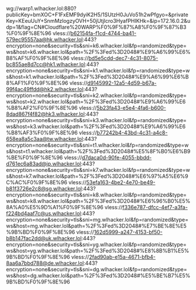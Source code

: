 wg://warp1.wlhacker.lol:880?publicKey=bmXOC+F1FxEMF9dyiK2H5/1SUtzH0JuVo51h2wPfgyo=&privateKey=KEeuUuY+SnmMzlogzyOVH+50jUtjlcro3HyafPHIKHk=&ip=172.16.0.2&udp=1&flag=CN#Cloudflare%20WARP%F0%9F%87%A8%F0%9F%87%B3%F0%9F%8E%96
vless://b62154fa-f1cd-4744-ba41-579ec95557aa@hk.wlhacker.lol:443?encryption=none&security=tls&sni=k6.wlhacker.lol&fp=randomized&type=ws&host=k6.wlhacker.lol&path=%2F%3Fed%3D2048#%E9%A6%99%E6%B8%AF%F0%9F%8E%96
vless://bd5e5cdd-dec7-4c31-8075-bc855ae8d7cc@hk1.wlhacker.lol:443?encryption=none&security=tls&sni=k1.wlhacker.lol&fp=randomized&type=ws&host=k1.wlhacker.lol&path=%2F%3Fed%3D2048#%E9%A6%99%E6%B8%AF1%F0%9F%8E%96
vless://d9145992-12a5-4d59-b67a-99f4ac49ffdd@hk2.wlhacker.lol:443?encryption=none&security=tls&sni=k2.wlhacker.lol&fp=randomized&type=ws&host=k2.wlhacker.lol&path=%2F%3Fed%3D2048#%E9%A6%99%E6%B8%AF2%F0%9F%8E%96
vless://5b23fa43-e5e4-4fa6-b600-8dad867f4f82@hk3.wlhacker.lol:443?encryption=none&security=tls&sni=k3.wlhacker.lol&fp=randomized&type=ws&host=k3.wlhacker.lol&path=%2F%3Fed%3D2048#%E9%A6%99%E6%B8%AF3%F0%9F%8E%96
vless://b77242b4-43bd-4c31-a4c8-658ea8a5c3aa@tw.wlhacker.lol:443?encryption=none&security=tls&sni=t1.wlhacker.lol&fp=randomized&type=ws&host=t1.wlhacker.lol&path=%2F%3Fed%3D2048#%E5%8F%B0%E6%B9%BE%F0%9F%8E%96
vless://d7daca0d-90fe-4055-bbdd-d761ec6a83ad@jp.wlhacker.lol:443?encryption=none&security=tls&sni=k7.wlhacker.lol&fp=randomized&type=ws&host=k7.wlhacker.lol&path=%2F%3Fed%3D2048#%E6%97%A5%E6%9C%AC%F0%9F%8E%96
vless://53efa163-4be2-4e70-be49-b81f3726e2c8@sg.wlhacker.lol:443?encryption=none&security=tls&sni=k8.wlhacker.lol&fp=randomized&type=ws&host=k8.wlhacker.lol&path=%2F%3Fed%3D2048#%E6%96%B0%E5%8A%A0%E5%9D%A1%F0%9F%8E%96
vless://f336e787-dfcc-4ef7-a3fa-f224bd4aaf7c@us.wlhacker.lol:443?encryption=none&security=tls&sni=mg.wlhacker.lol&fp=randomized&type=ws&host=mg.wlhacker.lol&path=%2F%3Fed%3D2048#%E7%BE%8E%E5%9B%BD%F0%9F%8E%96
vless://162d5999-a247-4153-bf50-b8b147fac2dd@uk.wlhacker.lol:443?encryption=none&security=tls&sni=yg.wlhacker.lol&fp=randomized&type=ws&host=yg.wlhacker.lol&path=%2F%3Fed%3D2048#%E8%8B%B1%E5%9B%BD%F0%9F%8E%96
vless://2fad90ab-e15a-4671-bfb4-8aa6a7bbd788@de.wlhacker.lol:443?encryption=none&security=tls&sni=dg.wlhacker.lol&fp=randomized&type=ws&host=dg.wlhacker.lol&path=%2F%3Fed%3D2048#%E5%BE%B7%E5%9B%BD%F0%9F%8E%96
